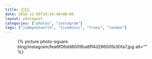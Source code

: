 ```yaml
---
title: 👦🏻👄🌐
date: 2016-11-05T14:24:49+00:00
layout: photopost
categories: ["photos", "instagram"]
tags: ["jimmyeatworld", "livemusic", "troxy", "london"]
---
```


<figure class="photo photo--square">
  {% picture photo-square blog/instagram/fea6f06dd8009ba8ff4d29600fa30fa7.jpg alt="" %}
</figure>


